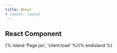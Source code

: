 ```yaml
---
title: About
# layout: layout
---
```


## React Component

{% island 'Page.jsx', 'client:load' %}{% endisland %}
